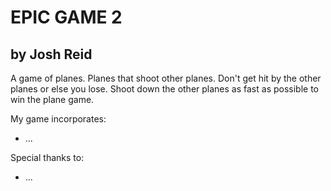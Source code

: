 # EPIC GAME 2
## by Josh Reid

A game of planes. Planes that shoot other planes. Don't
get hit by the other planes or else you lose. Shoot down the
other planes as fast as possible to win the plane game.

My game incorporates:
* ...

Special thanks to:
* ...